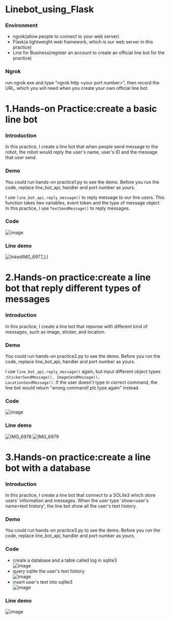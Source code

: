 # Linebot_using_Flask
### Environment
-   ngrok(allow people to connect to your web server)
-   Flask(a lightweight web framework, which is our web server in this practice)
-   Line for Business(register an account to create an official line bot for the practice)
### Ngrok
run ngrok.exe and type "ngrok http \<your port number\>", then record the URL, which you will need when you create your own official line bot.

# 1.Hands-on Practice:create a basic line bot 
### Introduction
In this practice, I create a line bot that when people send message to the robot, the robot would reply the user's name, user's ID and the message that user send. 
### Demo
You could run hands-on practice1.py to see the demo. Before you run the code, replace line_bot_api, handler and port number as yours. 

I use <code>line_bot_api.reply_message()</code> to reply message to our line users. This function takes two variables, event token and the type of message object. In this practice, I use <code>TextSendMessage()</code> to reply messages.

### Code
![image](https://user-images.githubusercontent.com/32606310/108176818-68cad880-713d-11eb-9748-4fcd36c16c64.png)
### Line demo
![InkedIMG_6977_LI](https://user-images.githubusercontent.com/32606310/108203296-447ef400-715d-11eb-8a69-dea3c3d0383f.jpg)

# 2.Hands-on practice:create a line bot that reply different types of messages
### Introduction 
In this practice, I create a line bot that reponse with different kind of messages, such as image, sticker, and location.
### Demo
You could run hands-on practice2.py to see the demo. Before you run the code, replace line_bot_api, handler and port number as yours.

I use <code>line_bot_api.reply_message()</code> again, but input different object types :<code>StickerSendMessage(), ImageSendMessage(), LocationSendMessage()</code>. If the user doesn't type in correct command, the line bot would return "wrong command! plz type again" instead.

### Code
![image](https://user-images.githubusercontent.com/32606310/108203024-e7833e00-715c-11eb-8ef1-649c09eca003.png)
### Line demo
![IMG_6978](https://user-images.githubusercontent.com/32606310/108203229-27e2bc00-715d-11eb-942d-21253123ae39.PNG)
![IMG_6979](https://user-images.githubusercontent.com/32606310/108203236-29ac7f80-715d-11eb-8155-bb94fc322b9f.PNG)

# 3.Hands-on practice:create a line bot with a database
### Introduction
In this practice, I create a line bot that connect to a SOLite3 which store users' information and messages. When the user type 'show<user's name>text history', 
the line bot show all the user's text history. 
### Demo
You could run hands-on practice3.py to see the demo. Before you run the code, replace line_bot_api, handler and port number as yours.</br>

### Code 
-   create a database and a table called log in sqlite3</br>
![image](https://user-images.githubusercontent.com/32606310/108462395-802dd100-72b7-11eb-8da7-87424fb5cb45.png)</br>
-   query sqlite the user's text history</br>
![image](https://user-images.githubusercontent.com/32606310/108462440-93d93780-72b7-11eb-9124-213c43741c0b.png)</br>
-   insert user's text into sqlite3</br>
![image](https://user-images.githubusercontent.com/32606310/108462469-9e93cc80-72b7-11eb-975b-7ec61508ab86.png)</br>
### Line demo
![image](https://user-images.githubusercontent.com/32606310/108463787-fa5f5500-72b9-11eb-9f1a-65d1f71287da.png)
